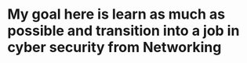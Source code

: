 # My goal here is learn as much as possible and transition into a job in cyber security from Networking
